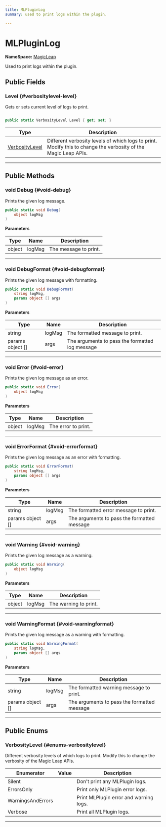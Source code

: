 ```yaml
---
title: MLPluginLog
summary: used to print logs within the plugin. 

---
```


# MLPluginLog



**NameSpace:** 
[MagicLeap](/unity-api/api/UnityEngine.XR.MagicLeap/UnityEngine.XR.MagicLeap.md) 


Used to print logs within the plugin.   





## Public Fields

### Level {#verbositylevel-level}

Gets or sets current level of logs to print. 

```csharp

public static VerbosityLevel Level { get; set; }

```

| Type | Description  | 
|--|--|
| [VerbosityLevel](/unity-api/api/UnityEngine.XR.MagicLeap/UnityEngine.XR.MagicLeap.MLPluginLog.md#enums-verbositylevel) | Different verbosity levels of which logs to print. Modify this to change the verbosity of the Magic Leap APIs.  |





-----------

## Public Methods

### void Debug {#void-debug}

Prints the given log message. 

```csharp
public static void Debug(
    object logMsg
)
```


**Parameters**

| Type | Name  | Description  | 
|--|--|--|
| object |logMsg|The message to print.|






-----------

### void DebugFormat {#void-debugformat}

Prints the given log message with formatting. 

```csharp
public static void DebugFormat(
    string logMsg,
    params object [] args
)
```


**Parameters**

| Type | Name  | Description  | 
|--|--|--|
| string |logMsg|The formatted message to print.|
| params object [] |args|The arguments to pass the formatted log message|






-----------

### void Error {#void-error}

Prints the given log message as an error. 

```csharp
public static void Error(
    object logMsg
)
```


**Parameters**

| Type | Name  | Description  | 
|--|--|--|
| object |logMsg|The error to print.|






-----------

### void ErrorFormat {#void-errorformat}

Prints the given log message as an error with formatting. 

```csharp
public static void ErrorFormat(
    string logMsg,
    params object [] args
)
```


**Parameters**

| Type | Name  | Description  | 
|--|--|--|
| string |logMsg|The formatted error message to print.|
| params object [] |args|The arguments to pass the formatted message|






-----------

### void Warning {#void-warning}

Prints the given log message as a warning. 

```csharp
public static void Warning(
    object logMsg
)
```


**Parameters**

| Type | Name  | Description  | 
|--|--|--|
| object |logMsg|The warning to print.|






-----------

### void WarningFormat {#void-warningformat}

Prints the given log message as a warning with formatting. 

```csharp
public static void WarningFormat(
    string logMsg,
    params object [] args
)
```


**Parameters**

| Type | Name  | Description  | 
|--|--|--|
| string |logMsg|The formatted warning message to print.|
| params object [] |args|The arguments to pass the formatted message|






-----------

## Public Enums

### VerbosityLevel {#enums-verbositylevel}

Different verbosity levels of which logs to print. Modify this to change the verbosity of the Magic Leap APIs. 

| Enumerator | Value | Description |
| ---------- | ----- | ----------- |
| Silent | | Don't print any MLPlugin logs.   |
| ErrorsOnly | | Print only MLPlugin error logs.   |
| WarningsAndErrors | | Print MLPlugin error and warning logs.   |
| Verbose | | Print all MLPlugin logs.   |








-----------

